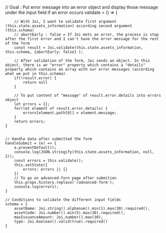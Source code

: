 // Goal : Put error message into an error object and display those message under the input field if an error occurs
    validate = () => {

        // With Joi, I want to validate first argument (this.state.assets_information) according second argument (this.schema)
        // abortEarly : false = If Joi mets an error, the process is stop after the first error and I can't have the error message for the rest of the form 
        const result = Joi.validate(this.state.assets_information, this.schema, {abortEarly: false} );

        // After validation of the form, Joi sends an object. In this object, there is an "error" property which contains a "details" property which contains an array with our error messages (according what we put in this.schema)
        if(!result.error) {
            return null
        }

        // To put content of "message" of result.error.details into errors object
        let errors = {};
        for(let element of result.error.details) {
            errors[element.path[0]] = element.message;
        }
        return errors;
    }


    // Handle data after submitted the form 
    handleSubmit = (e) => {
        e.preventDefault();
        console.log(JSON.stringify(this.state.assets_information, null, 2));
        const errors = this.validate();
        this.setState({
            errors: errors || {}
        })
        // To go on advanced-forn page after submition
        this.props.history.replace('/advanced-form');
        console.log(errors);
    }

    // Conditions to validate the different input fields
    schema = {
        assetName: Joi.string().alphanum().min(1).max(30).required(),
        assetCode: Joi.number().min(5).max(30).required(),
        maxIssuanceAmount: Joi.number().max(30),
        type: Joi.boolean().valid(true).required()
    }